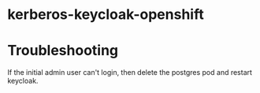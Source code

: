 # kerberos-keycloak-openshift

# Troubleshooting
If the initial admin user can't login, then delete the postgres pod and restart keycloak.
